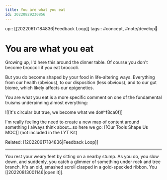 ```yaml
---
title: You are what you eat
id: 20220829230856
---
```

up:: [[20220617184836|Feedback Loop]]
tags:: #concept, #note/develop🍃 

# You are what you eat
Growing up, I'd here this around the dinner table. Of course you don't become broccoli if you eat broccoli. 

But you do become shaped by your food in life-altering ways. Everything from our health (obvious), to our disposition (less obvious), and to our gut biome, which likely affects our epigenetics. 

You are what you eat is a more specific comment on one of the fundamental truisms underpinning almost everything:

![[It's circular but true, we become what we do#^f8ca0f]]

I'm really feeling the need to create a new map of content around something I always think about...so here we go: [[Our Tools Shape Us MOC]] (not included in the LYT Kit)

Related: [[20220617184836|Feedback Loop]]

---
You rest your weary feet by sitting on a nearby stump. As you do, you slow down, and suddenly, you catch a glimmer of something under rock and tree branch. It's an old, smashed scroll clasped in a gold-speckled ribbon. You [[20220813001146|open it]].

